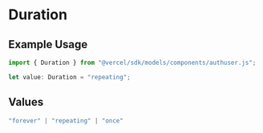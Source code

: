 # Duration

## Example Usage

```typescript
import { Duration } from "@vercel/sdk/models/components/authuser.js";

let value: Duration = "repeating";
```

## Values

```typescript
"forever" | "repeating" | "once"
```